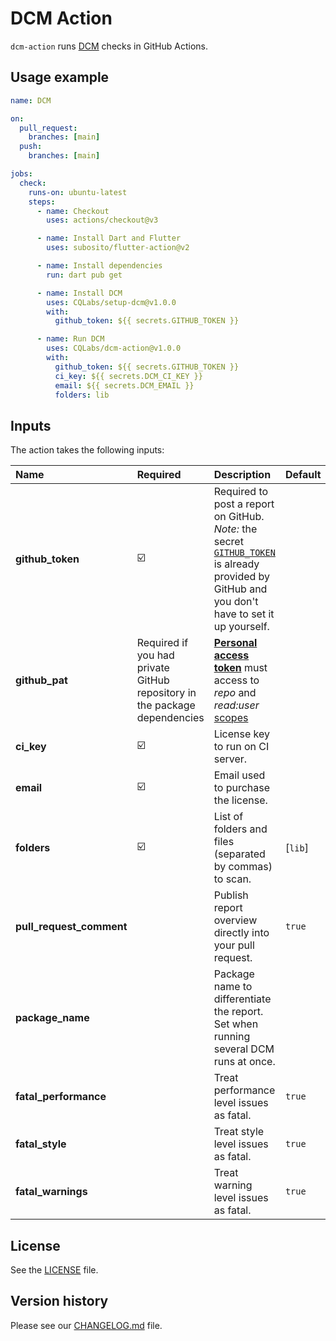 # DCM Action

`dcm-action` runs [DCM](https://dcm.dev/) checks in GitHub Actions.

## Usage example

```yml
name: DCM

on:
  pull_request:
    branches: [main]
  push:
    branches: [main]

jobs:
  check:
    runs-on: ubuntu-latest
    steps:
      - name: Checkout
        uses: actions/checkout@v3

      - name: Install Dart and Flutter
        uses: subosito/flutter-action@v2

      - name: Install dependencies
        run: dart pub get

      - name: Install DCM
        uses: CQLabs/setup-dcm@v1.0.0
        with:
          github_token: ${{ secrets.GITHUB_TOKEN }}

      - name: Run DCM
        uses: CQLabs/dcm-action@v1.0.0
        with:
          github_token: ${{ secrets.GITHUB_TOKEN }}
          ci_key: ${{ secrets.DCM_CI_KEY }}
          email: ${{ secrets.DCM_EMAIL }}
          folders: lib
```

## Inputs

The action takes the following inputs:

| Name                                  | Required                                                                  | Description                                                                                                                                                                                                                                                                                                         | Default                                   |
| :------------------------------------ | :------------------------------------------------------------------------ | :------------------------------------------------------------------------------------------------------------------------------------------------------------------------------------------------------------------------------------------------------------------------------------------------------------------ | :---------------------------------------- |
| **github_token**                      | ☑️                                                                         | Required to post a report on GitHub. _Note:_ the secret [`GITHUB_TOKEN`](https://help.github.com/en/actions/automating-your-workflow-with-github-actions/authenticating-with-the-github_token) is already provided by GitHub and you don't have to set it up yourself.                                              |                                           |
| **github_pat**                        | Required if you had private GitHub repository in the package dependencies | [**Personal access token**](https://docs.github.com/en/github/authenticating-to-github/keeping-your-account-and-data-secure/creating-a-personal-access-token) must access to _repo_ and _read:user_ [scopes](https://docs.github.com/en/developers/apps/building-oauth-apps/scopes-for-oauth-apps#available-scopes) |                                           |
| **ci_key**                            | ☑️                                                                         | License key to run on CI server.                                                                                                                                                                                                                                                                                    |                                           |
| **email**                             | ☑️                                                                         | Email used to purchase the license.                                                                                                                                                                                                                                                                                 |                                           |
| **folders**                           | ☑️                                                                         | List of folders and files (separated by commas) to scan.                                                                                                                                                                                                                                                            | [`lib`]                                   |
| **pull_request_comment**              |                                                                           | Publish report overview directly into your pull request.                                                                                                                                                                                                                                                            | `true`                                    |
| **package_name**                      |                                                                           | Package name to differentiate the report. Set when running several DCM runs at once.                                                                                                                                                                                                                                |                                           |
| **fatal_performance**                 |                                                                           | Treat performance level issues as fatal.                                                                                                                                                                                                                                                                            | `true`                                    |
| **fatal_style**                       |                                                                           | Treat style level issues as fatal.                                                                                                                                                                                                                                                                                  | `true`                                    |
| **fatal_warnings**                    |                                                                           | Treat warning level issues as fatal.                                                                                                                                                                                                                                                                                | `true`                                    |

## License

See the [LICENSE](LICENSE) file.

## Version history

Please see our [CHANGELOG.md](CHANGELOG.md) file.

